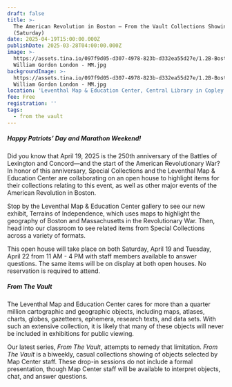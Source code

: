 ```yaml
---
draft: false
title: >-
  The American Revolution in Boston — From the Vault Collections Showing
  (Saturday)
date: 2025-04-19T15:00:00.000Z
publishDate: 2025-03-28T04:00:00.000Z
image: >-
  https://assets.tina.io/097f9d05-d307-4978-823b-d332ea55d27e/1.2B-Boston 1788
  William Gordon London - MM.jpg
backgroundImage: >-
  https://assets.tina.io/097f9d05-d307-4978-823b-d332ea55d27e/1.2B-Boston 1788
  William Gordon London - MM.jpg
location: 'Leventhal Map & Education Center, Central Library in Copley Square'
fee: Free
registration: ''
tags:
  - from the vault
---
```


##### Happy Patriots’ Day and Marathon Weekend!

Did you know that April 19, 2025 is the 250th anniversary of the Battles of Lexington and Concord—and the start of the American Revolutionary War? In honor of this anniversary, Special Collections and the Leventhal Map & Education Center are collaborating on an open house to highlight items for their collections relating to this event, as well as other major events of the American Revolution in Boston.

Stop by the Leventhal Map & Education Center gallery to see our new exhibit, Terrains of Independence, which uses maps to highlight the geography of Boston and Massachusetts in the Revolutionary War. Then, head into our classroom to see related items from Special Collections across a variety of formats.

This open house will take place on both Saturday, April 19 and Tuesday, April 22 from 11 AM - 4 PM with staff members available to answer questions. The same items will be on display at both open houses. No reservation is required to attend.

##### ***From The Vault***

The Leventhal Map and Education Center cares for more than a quarter million cartographic and geographic objects, including maps, atlases, charts, globes, gazetteers, ephemera, research texts, and data sets. With such an extensive collection, it is likely that many of these objects will never be included in exhibitions for public viewing.

Our latest series, *From The Vault*, attempts to remedy that limitation. *From The Vault* is a biweekly, casual collections showing of objects selected by Map Center staff. These drop-in sessions do not include a formal presentation, though Map Center staff will be available to interpret objects, chat, and answer questions.
